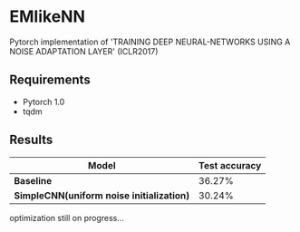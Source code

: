 # EMlikeNN
Pytorch implementation of 'TRAINING DEEP NEURAL-NETWORKS USING A NOISE ADAPTATION LAYER' (ICLR2017)

## Requirements

- Pytorch 1.0
- tqdm

## Results

| Model | Test accuracy |
| ---- | ---- |
|**Baseline**| 36.27% |
|**SimpleCNN(uniform noise initialization)**| 30.24% |

optimization still on progress...
